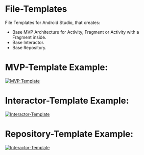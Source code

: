 # File-Templates
File Templates for Android Studio, that creates: 
- Base MVP Architecture for Activity, Fragment or Activity with a Fragment inside.
- Base Interactor.
- Base Repository.


# MVP-Template Example:
<a href="https://media.giphy.com/media/3j0QolT31eXjOUNh6N/giphy.gif"><img src="https://media.giphy.com/media/3j0QolT31eXjOUNh6N/giphy.gif" title="MVP-Template"/></a>

# Interactor-Template Example:
<a href="https://media.giphy.com/media/2ysTlvmPwvVav98QGc/giphy.gif"><img src="https://media.giphy.com/media/2ysTlvmPwvVav98QGc/giphy.gif" title="Interactor-Template"/></a>

# Repository-Template Example:
<a href="https://media.giphy.com/media/LUirgkF8XXwiVRDxjA/giphy.gif"><img src="https://media.giphy.com/media/LUirgkF8XXwiVRDxjA/giphy.gif" title="Interactor-Template"/></a>
